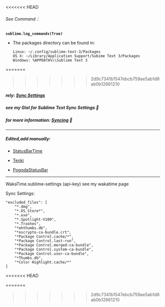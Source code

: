 <<<<<<< HEAD
###### See Command：

**`sublime.log_commands(True)`**

- The packages directory can be found in:

  ```
  Linux: ~/.config/sublime-text-3/Packages
  OS X: ~/Library/Application Support/Subime Text 3/Packages
  Windows: %APPDATA%\\Sublime Text 3
  ```
=======

>>>>>>> 2d9c7341b1547ebcb759ae5ab1d8ab0b12661210

#####  rely:  [Sync Settings](https://packagecontrol.io/packages/Sync%20Settings)

##### see my Gist for Sublime Text Sync Settings  🌻

##### for more information: [Syncing](https://packagecontrol.io/docs/syncing) 👦

---

##### Edited,add manually:

- [StatusBarTime](https://github.com/zixing8284/sublimetext-StatusBarTime)

- [Tenki](https://github.com/zixing8284/weather-in-sublime-status-bar)

- [PogodaStatusBar](https://github.com/zixing8284/PogodaStatusBar)

---

WakaTime.sublime-settings (api-key) see my wakatime page


Sync Settings:

    "excluded_files": [
        "*.dmg",
        "*.DS_Store*",
        "*.exe",
        "*.Spotlight-V100",
        "*.Trashes",
        "*ehthumbs.db",
        "*oscrypto-ca-bundle.crt",
        "*Package Control.cache/*",
        "*Package Control.last-run",
        "*Package Control.merged-ca-bundle",
        "*Package Control.system-ca-bundle",
        "*Package Control.user-ca-bundle",
        "*Thumbs.db",
        "*Color Highlight.cache/*"
    ]
<<<<<<< HEAD

=======
    
>>>>>>> 2d9c7341b1547ebcb759ae5ab1d8ab0b12661210
